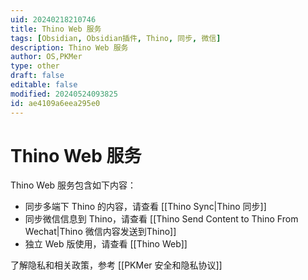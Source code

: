 ```yaml
---
uid: 20240218210746
title: Thino Web 服务
tags: [Obsidian, Obsidian插件, Thino, 同步, 微信]
description: Thino Web 服务
author: OS,PKMer
type: other
draft: false
editable: false
modified: 20240524093825
id: ae4109a6eea295e0
---
```


# Thino Web 服务

Thino Web 服务包含如下内容：

- 同步多端下 Thino 的内容，请查看 [[Thino Sync|Thino 同步]]
- 同步微信信息到 Thino，请查看 [[Thino Send Content to Thino From Wechat|Thino 微信内容发送到Thino]]
- 独立 Web 版使用，请查看 [[Thino Web]]

了解隐私和相关政策，参考 [[PKMer 安全和隐私协议]]
